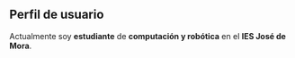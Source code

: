 ## Perfil de usuario
Actualmente soy **estudiante** de **computación y robótica** en el **IES José de Mora**.

